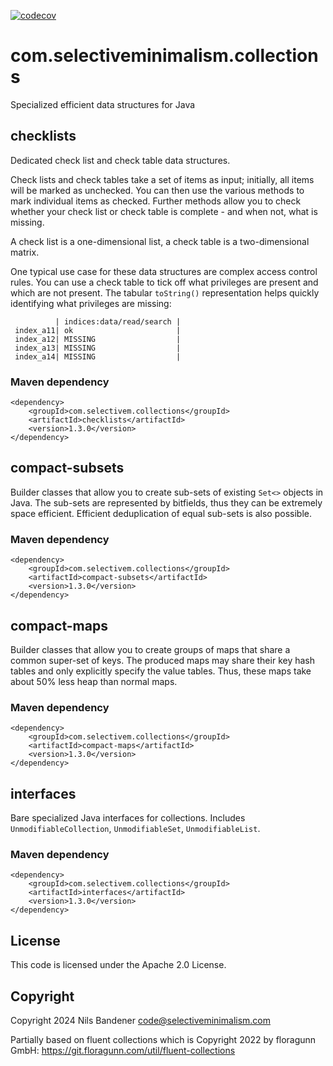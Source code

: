 [![codecov](https://codecov.io/gh/nibix/collections/graph/badge.svg?token=IE4URKDA1A)](https://codecov.io/gh/nibix/collections)

# com.selectiveminimalism.collections

Specialized efficient data structures for Java

## checklists

Dedicated check list and check table data structures.

Check lists and check tables take a set of items as input; initially, all items will be marked as unchecked.
You can then use the various methods to mark individual items as checked. Further methods allow you to check
whether your check list or check table is complete - and when not, what is missing.

A check list is a one-dimensional list, a check table is a two-dimensional matrix.

One typical use case for these data structures are complex access control rules. You can use
a check table to tick off what privileges are present and which are not present. The tabular
`toString()` representation helps quickly identifying what privileges are missing:

```
          | indices:data/read/search |
 index_a11| ok                       |
 index_a12| MISSING                  |
 index_a13| MISSING                  |
 index_a14| MISSING                  |
```

### Maven dependency

```
<dependency>
    <groupId>com.selectivem.collections</groupId>
    <artifactId>checklists</artifactId>
    <version>1.3.0</version>
</dependency>
```

## compact-subsets

Builder classes that allow you to create sub-sets of existing `Set<>` objects in Java. The sub-sets are represented by 
bitfields, thus they can be extremely space efficient. Efficient deduplication of equal sub-sets is also possible.

### Maven dependency

```
<dependency>
    <groupId>com.selectivem.collections</groupId>
    <artifactId>compact-subsets</artifactId>
    <version>1.3.0</version>
</dependency>
```

## compact-maps

Builder classes that allow you to create groups of maps that share a common super-set of keys. The produced maps may
share their key hash tables and only explicitly specify the value tables. Thus, these maps take about 50% less heap than normal maps.

### Maven dependency

```
<dependency>
    <groupId>com.selectivem.collections</groupId>
    <artifactId>compact-maps</artifactId>
    <version>1.3.0</version>
</dependency>
```

## interfaces

Bare specialized Java interfaces for collections. Includes `UnmodifiableCollection`, `UnmodifiableSet`, `UnmodifiableList`.

### Maven dependency

```
<dependency>
    <groupId>com.selectivem.collections</groupId>
    <artifactId>interfaces</artifactId>
    <version>1.3.0</version>
</dependency>
```

## License

This code is licensed under the Apache 2.0 License.

## Copyright

Copyright 2024 Nils Bandener <code@selectiveminimalism.com>

Partially based on fluent collections which is Copyright 2022 by floragunn GmbH: https://git.floragunn.com/util/fluent-collections
